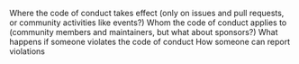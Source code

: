 Where the code of conduct takes effect (only on issues and pull requests, or community activities like events?)
Whom the code of conduct applies to (community members and maintainers, but what about sponsors?)
What happens if someone violates the code of conduct
How someone can report violations
